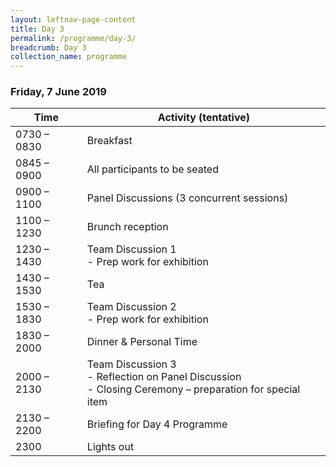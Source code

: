 ```yaml
---
layout: leftnav-page-content
title: Day 3
permalink: /programme/day-3/
breadcrumb: Day 3
collection_name: programme
---
```


### **Friday, 7 June 2019**

Time|Activity (tentative)
----|--------------------
0730 – 0830	| Breakfast
0845 – 0900	| All participants to be seated
0900 – 1100	| Panel Discussions (3 concurrent sessions)
1100 – 1230	| Brunch reception 
1230 – 1430	| Team Discussion 1 <br> -	Prep work for exhibition
1430 – 1530	| Tea
1530 – 1830	| Team Discussion 2 <br> -	Prep work for exhibition
1830 – 2000	| Dinner & Personal Time
2000 – 2130	| Team Discussion 3 <br> -	Reflection on Panel Discussion <br> -	Closing Ceremony – preparation for special item
2130 – 2200 |	Briefing for Day 4 Programme
2300 | Lights out

